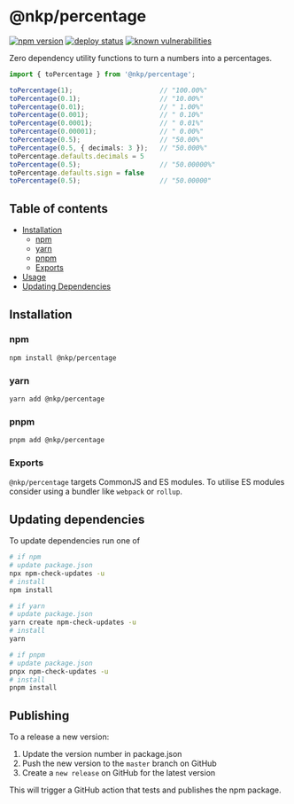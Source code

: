 # @nkp/percentage

[![npm version](https://badge.fury.io/js/%40nkp%2Fpercentage.svg)](https://www.npmjs.com/package/@nkp/percentage)
[![deploy status](https://github.com/NickKelly1/nkp-percentage/actions/workflows/release.yml/badge.svg)](https://github.com/NickKelly1/nkp-percentage/actions/workflows/release.yml)
[![known vulnerabilities](https://snyk.io/test/github/NickKelly1/nkp-percentage/badge.svg)](https://snyk.io/test/github/NickKelly1/nkp-percentage)

Zero dependency utility functions to turn a numbers into a percentages.

```ts
import { toPercentage } from '@nkp/percentage';

toPercentage(1);                      // "100.00%"
toPercentage(0.1);                    // "10.00%"
toPercentage(0.01);                   // " 1.00%"
toPercentage(0.001);                  // " 0.10%"
toPercentage(0.0001);                 // " 0.01%"
toPercentage(0.00001);                // " 0.00%"
toPercentage(0.5);                    // "50.00%"
toPercentage(0.5, { decimals: 3 });   // "50.000%"
toPercentage.defaults.decimals = 5
toPercentage(0.5);                    // "50.00000%"
toPercentage.defaults.sign = false
toPercentage(0.5);                    // "50.00000"
```

## Table of contents

- [Installation](#installation)
  - [npm](#npm)
  - [yarn](#yarn)
  - [pnpm](#pnpm)
  - [Exports](#exports)
- [Usage](#usage)
- [Updating Dependencies](#updating-dependencies)

## Installation

### npm

```sh
npm install @nkp/percentage
```

### yarn

```sh
yarn add @nkp/percentage
```

### pnpm

```sh
pnpm add @nkp/percentage
```

### Exports

`@nkp/percentage` targets CommonJS and ES modules. To utilise ES modules consider using a bundler like `webpack` or `rollup`.

## Updating dependencies

To update dependencies run one of

```sh
# if npm
# update package.json
npx npm-check-updates -u
# install
npm install

# if yarn
# update package.json
yarn create npm-check-updates -u
# install
yarn

# if pnpm
# update package.json
pnpx npm-check-updates -u
# install
pnpm install
```

## Publishing

To a release a new version:

1. Update the version number in package.json
2. Push the new version to the `master` branch on GitHub
3. Create a `new release` on GitHub for the latest version

This will trigger a GitHub action that tests and publishes the npm package.
